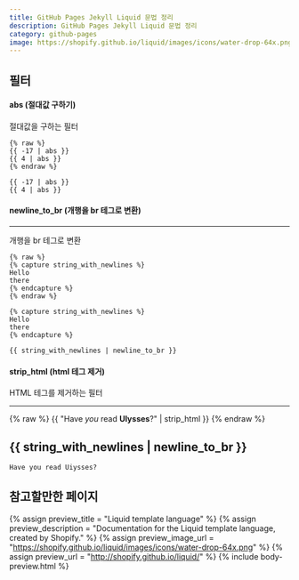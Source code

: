 ```yaml
---
title: GitHub Pages Jekyll Liquid 문법 정리
description: GitHub Pages Jekyll Liquid 문법 정리
category: github-pages
image: https://shopify.github.io/liquid/images/icons/water-drop-64x.png
---
```


필터
---


#### abs (절대값 구하기)


절대값을 구하는 필터


```
{% raw %}
{{ -17 | abs }}
{{ 4 | abs }}
{% endraw %}
```


```
{{ -17 | abs }}
{{ 4 | abs }}
```


#### newline_to_br (개행을 br 테그로 변환)
---
개행을 br 테그로 변환


```
{% raw %}
{% capture string_with_newlines %}
Hello
there
{% endcapture %}
{% endraw %}
```


```
{% capture string_with_newlines %}
Hello
there
{% endcapture %}

{{ string_with_newlines | newline_to_br }}
```


#### strip_html (html 테그 제거)


HTML 테그를 제거하는 필터


---
{% raw %}
{{ "Have <em>you</em> read <strong>Ulysses</strong>?" | strip_html }}
{% endraw %}

{{ string_with_newlines | newline_to_br }}
---


```
Have you read Uiysses?
```


참고할만한 페이지
---


{% assign preview_title = "Liquid template language" %}
{% assign preview_description = "Documentation for the Liquid template language, created by Shopify." %}
{% assign preview_image_url = "https://shopify.github.io/liquid/images/icons/water-drop-64x.png" %}
{% assign preview_url = "http://shopify.github.io/liquid/" %}
{% include body-preview.html %}
